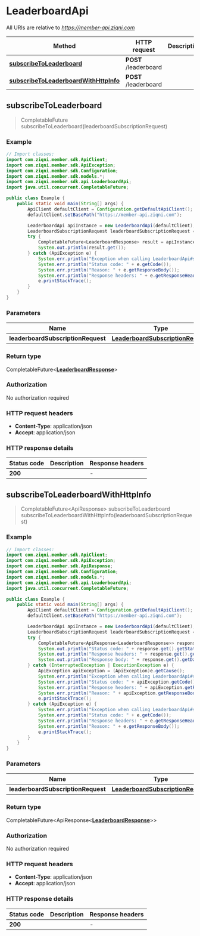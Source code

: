 # LeaderboardApi

All URIs are relative to *https://member-api.ziqni.com*

| Method | HTTP request | Description |
|------------- | ------------- | -------------|
| [**subscribeToLeaderboard**](LeaderboardApi.md#subscribeToLeaderboard) | **POST** /leaderboard |  |
| [**subscribeToLeaderboardWithHttpInfo**](LeaderboardApi.md#subscribeToLeaderboardWithHttpInfo) | **POST** /leaderboard |  |



## subscribeToLeaderboard

> CompletableFuture<LeaderboardResponse> subscribeToLeaderboard(leaderboardSubscriptionRequest)



### Example

```java
// Import classes:
import com.ziqni.member.sdk.ApiClient;
import com.ziqni.member.sdk.ApiException;
import com.ziqni.member.sdk.Configuration;
import com.ziqni.member.sdk.models.*;
import com.ziqni.member.sdk.api.LeaderboardApi;
import java.util.concurrent.CompletableFuture;

public class Example {
    public static void main(String[] args) {
        ApiClient defaultClient = Configuration.getDefaultApiClient();
        defaultClient.setBasePath("https://member-api.ziqni.com");

        LeaderboardApi apiInstance = new LeaderboardApi(defaultClient);
        LeaderboardSubscriptionRequest leaderboardSubscriptionRequest = new LeaderboardSubscriptionRequest(); // LeaderboardSubscriptionRequest | 
        try {
            CompletableFuture<LeaderboardResponse> result = apiInstance.subscribeToLeaderboard(leaderboardSubscriptionRequest);
            System.out.println(result.get());
        } catch (ApiException e) {
            System.err.println("Exception when calling LeaderboardApi#subscribeToLeaderboard");
            System.err.println("Status code: " + e.getCode());
            System.err.println("Reason: " + e.getResponseBody());
            System.err.println("Response headers: " + e.getResponseHeaders());
            e.printStackTrace();
        }
    }
}
```

### Parameters


| Name | Type | Description  | Notes |
|------------- | ------------- | ------------- | -------------|
| **leaderboardSubscriptionRequest** | [**LeaderboardSubscriptionRequest**](LeaderboardSubscriptionRequest.md)|  | [optional] |

### Return type

CompletableFuture<[**LeaderboardResponse**](LeaderboardResponse.md)>


### Authorization

No authorization required

### HTTP request headers

- **Content-Type**: application/json
- **Accept**: application/json

### HTTP response details
| Status code | Description | Response headers |
|-------------|-------------|------------------|
| **200** |  |  -  |

## subscribeToLeaderboardWithHttpInfo

> CompletableFuture<ApiResponse<LeaderboardResponse>> subscribeToLeaderboard subscribeToLeaderboardWithHttpInfo(leaderboardSubscriptionRequest)



### Example

```java
// Import classes:
import com.ziqni.member.sdk.ApiClient;
import com.ziqni.member.sdk.ApiException;
import com.ziqni.member.sdk.ApiResponse;
import com.ziqni.member.sdk.Configuration;
import com.ziqni.member.sdk.models.*;
import com.ziqni.member.sdk.api.LeaderboardApi;
import java.util.concurrent.CompletableFuture;

public class Example {
    public static void main(String[] args) {
        ApiClient defaultClient = Configuration.getDefaultApiClient();
        defaultClient.setBasePath("https://member-api.ziqni.com");

        LeaderboardApi apiInstance = new LeaderboardApi(defaultClient);
        LeaderboardSubscriptionRequest leaderboardSubscriptionRequest = new LeaderboardSubscriptionRequest(); // LeaderboardSubscriptionRequest | 
        try {
            CompletableFuture<ApiResponse<LeaderboardResponse>> response = apiInstance.subscribeToLeaderboardWithHttpInfo(leaderboardSubscriptionRequest);
            System.out.println("Status code: " + response.get().getStatusCode());
            System.out.println("Response headers: " + response.get().getHeaders());
            System.out.println("Response body: " + response.get().getData());
        } catch (InterruptedException | ExecutionException e) {
            ApiException apiException = (ApiException)e.getCause();
            System.err.println("Exception when calling LeaderboardApi#subscribeToLeaderboard");
            System.err.println("Status code: " + apiException.getCode());
            System.err.println("Response headers: " + apiException.getResponseHeaders());
            System.err.println("Reason: " + apiException.getResponseBody());
            e.printStackTrace();
        } catch (ApiException e) {
            System.err.println("Exception when calling LeaderboardApi#subscribeToLeaderboard");
            System.err.println("Status code: " + e.getCode());
            System.err.println("Response headers: " + e.getResponseHeaders());
            System.err.println("Reason: " + e.getResponseBody());
            e.printStackTrace();
        }
    }
}
```

### Parameters


| Name | Type | Description  | Notes |
|------------- | ------------- | ------------- | -------------|
| **leaderboardSubscriptionRequest** | [**LeaderboardSubscriptionRequest**](LeaderboardSubscriptionRequest.md)|  | [optional] |

### Return type

CompletableFuture<ApiResponse<[**LeaderboardResponse**](LeaderboardResponse.md)>>


### Authorization

No authorization required

### HTTP request headers

- **Content-Type**: application/json
- **Accept**: application/json

### HTTP response details
| Status code | Description | Response headers |
|-------------|-------------|------------------|
| **200** |  |  -  |

